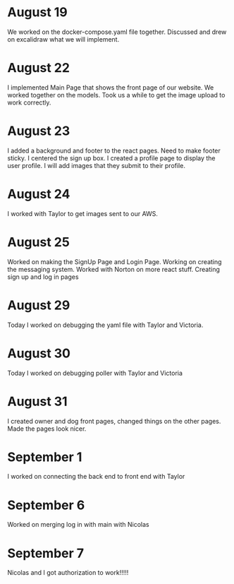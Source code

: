 # August 19
We worked on the docker-compose.yaml file together.
Discussed and drew on excalidraw what we will implement.

# August 22
I implemented Main Page that shows the front page of our website.
We worked together on the models. Took us a while to get the image upload to
work correctly.

# August 23
I added a background and footer to the react pages. Need to make
footer sticky. I centered the sign up box. I created a profile page to display the user profile. I will add images that they submit to their profile.

# August 24
I worked with Taylor to get images sent to our AWS.

# August 25
Worked on making the SignUp Page and Login Page. Working on creating the messaging system.
Worked with Norton on more react stuff.
Creating sign up and log in pages

# August 29
Today I worked on debugging the yaml file with Taylor and Victoria.

# August 30
Today I worked on debugging poller with Taylor and Victoria

# August 31
I created owner and dog front pages, changed things on the other pages.
Made the pages look nicer.

# September 1
I worked on connecting the back end to front end with Taylor

# September 6
Worked on merging log in with main with Nicolas

# September 7
Nicolas and I got authorization to work!!!!!